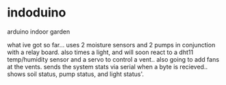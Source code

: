 indoduino
=========

arduino indoor garden



what ive got so far... uses 2 moisture sensors and 2 pumps in conjunction with a relay board. also times a light, and will soon react to a dht11 temp/humidity sensor and a servo to control a vent.. also going to add fans at the vents. sends the system stats via serial when a byte is recieved.. shows soil status, pump status, and light status'.
